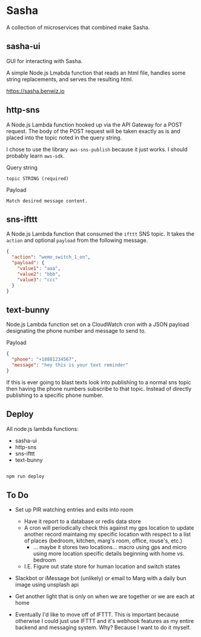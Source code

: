 # Sasha

A collection of microservices that combined make Sasha.

## sasha-ui

GUI for interacting with Sasha.

A simple Node.js Lmabda function that reads an html file, handles some string replacements, and serves the resulting html.

https://sasha.benwiz.io

## http-sns

A Node.js Lambda function hooked up via the API Gateway for a POST request. The body of the POST request will be taken exactly as is and placed into the topic noted in the query string.

I chose to use the library `aws-sns-publish` because it just works. I should probably learn `aws-sdk`.

Query string

```text
topic STRING (required)
```

Payload

```text
Match desired message content.
```

## sns-ifttt

A Node.js Lambda function that consumed the `ifttt` SNS topic. It takes the `action` and optional `payload` from the following message.

```json
{
  "action": "wemo_switch_1_on",
  "payload": {
    "value1": "aaa",
    "value2": "bbb",
    "value3": "ccc"
  }
}
```

## text-bunny

Node.js Lambda function set on a CloudWatch cron with a JSON payload designating the phone number and message to send to.

Payload

```json
{
  "phone": "+18881234567",
  "message": "hey this is your text reminder"
}
```

If this is ever going to blast texts look into publishing to a normal sns topic then having the phone numbers subscribe to that topic. Instead of directly publishing to a specific phone number.

## Deploy

All node.js lambda functions:

- sasha-ui
- http-sns
- sns-ifttt
- text-bunny

```text
```

```bash
npm run deploy
```

## To Do

- Set up PIR watching entries and exits into room
  - Have it report to a database or redis data store
  - A cron will periodically check this against my gps location to update another record maintaing my specific location with respect to a list of places (bedroom, kitchen, marg's room, office, rouse's, etc.)
    - ... maybe it stores two locations... macro using gps and micro using more location specific details beginning with home vs. bedroom
  + I.E. Figure out state store for human location and switch states
- Slackbot or iMessage bot (unlikely) or email to Marg with a daily bun image using unsplash api
- Get another light that is only on when we are together or we are each at home

- Eventually I'd like to move off of IFTTT. This is important because otherwise I could just use IFTTT and it's webhook features as my entire backend and messaging system. Why? Because I want to do it myself.

